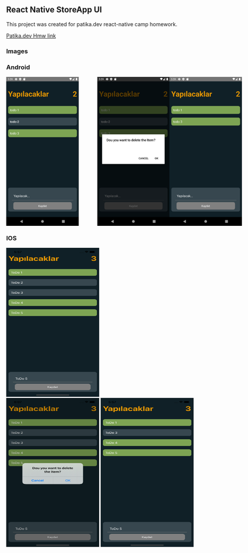 ## React Native StoreApp UI

This project was created for patika.dev react-native camp homework.


[Patika.dev Hmw link](https://app.patika.dev/moduller/react-native/odev_2)

### Images

### Android
<p style="display: flex; justify-content: space-between;">
  <img style="margin-right:50px" src="https://github.com/MehmetCanBOZ/React-Native-TodoApp/blob/master/assets/img/a1.png" width="250" height="400">
  <img src="https://github.com/MehmetCanBOZ/React-Native-TodoApp/blob/master/assets/img/a2.png" width="250" height="400">
  <img src="https://github.com/MehmetCanBOZ/React-Native-TodoApp/blob/master/assets/img/a3.png" width="250" height="400">
</p>

### IOS
<p syle="display: flex; justify-content: space-between;">
  <img style="margin-right:50px" src="https://github.com/MehmetCanBOZ/React-Native-TodoApp/blob/master/assets/img/ios1.png" width="250" height="400">
  <img  src="https://github.com/MehmetCanBOZ/React-Native-TodoApp/blob/master/assets/img/ios2.png" width="250" height="400">
  <img src="https://github.com/MehmetCanBOZ/React-Native-TodoApp/blob/master/assets/img/ios3.png" width="250" height="400">
</p>





